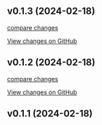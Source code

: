 ## v0.1.3 (2024-02-18)

[compare changes](https://github.com/emekaorji/openssl-keygen/compare/v0.1.2...v0.1.3 (2024-02-18))

[View changes on GitHub](https://github.com/emekaorji/openssl-keygen/compare/v0.1.2...v0.1.3 (2024-02-18))

## v0.1.2 (2024-02-18)

[compare changes](https://github.com/emekaorji/openssl-keygen/compare/v0.1.1...v0.1.2 (2024-02-18))

[View changes on GitHub](https://github.com/emekaorji/openssl-keygen/compare/v0.1.1...v0.1.2 (2024-02-18))

## v0.1.1 (2024-02-18)
